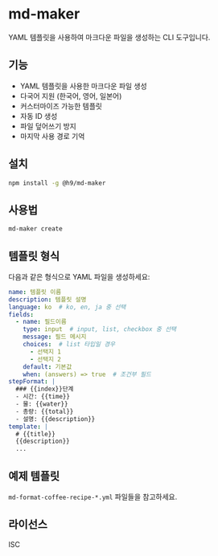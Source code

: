 # md-maker

YAML 템플릿을 사용하여 마크다운 파일을 생성하는 CLI 도구입니다.

## 기능

- YAML 템플릿을 사용한 마크다운 파일 생성
- 다국어 지원 (한국어, 영어, 일본어)
- 커스터마이즈 가능한 템플릿
- 자동 ID 생성
- 파일 덮어쓰기 방지
- 마지막 사용 경로 기억

## 설치

```bash
npm install -g @h9/md-maker
```

## 사용법

```bash
md-maker create
```

## 템플릿 형식

다음과 같은 형식으로 YAML 파일을 생성하세요:

```yaml
name: 템플릿 이름
description: 템플릿 설명
language: ko  # ko, en, ja 중 선택
fields:
  - name: 필드이름
    type: input  # input, list, checkbox 중 선택
    message: 필드 메시지
    choices:  # list 타입일 경우
      - 선택지 1
      - 선택지 2
    default: 기본값
    when: (answers) => true  # 조건부 필드
stepFormat: |
  ### {{index}}단계
  - 시간: {{time}}
  - 물: {{water}}
  - 총량: {{total}}
  - 설명: {{description}}
template: |
  # {{title}}
  {{description}}
  ...
```

## 예제 템플릿

`md-format-coffee-recipe-*.yml` 파일들을 참고하세요.

## 라이선스

ISC 